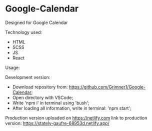 # Google-Calendar

Designed for Google Calendar

Technology used:
 - HTML
 - SCSS
 - JS
 - React

Usage:

Development version:
 - Download repository from: https://github.com/Grimner1/Google-Calendar;
 - Open directory with VSCode;
 - Write 'npm i' in terminal using 'bush';
 - After loading all information, write in terminal: 'npm start';

Production version uploaded on https://netlify.com
link to production version: https://stately-gaufre-68953d.netlify.app/
